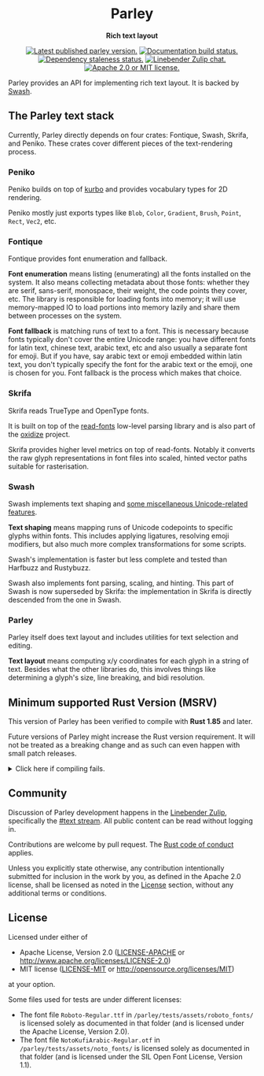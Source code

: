 <div align="center">

# Parley

**Rich text layout**

[![Latest published parley version.](https://img.shields.io/crates/v/parley.svg)](https://crates.io/crates/parley)
[![Documentation build status.](https://img.shields.io/docsrs/parley.svg)](https://docs.rs/parley)
[![Dependency staleness status.](https://deps.rs/crate/parley/latest/status.svg)](https://deps.rs/crate/parley)
[![Linebender Zulip chat.](https://img.shields.io/badge/Linebender-%23text-blue?logo=Zulip)](https://xi.zulipchat.com/#narrow/stream/205635-text)
[![Apache 2.0 or MIT license.](https://img.shields.io/badge/license-Apache--2.0_OR_MIT-blue.svg)](#license)

</div>

Parley provides an API for implementing rich text layout.
It is backed by [Swash](https://github.com/dfrg/swash).

## The Parley text stack

Currently, Parley directly depends on four crates: Fontique, Swash, Skrifa, and Peniko.
These crates cover different pieces of the text-rendering process.

### Peniko

Peniko builds on top of [kurbo](https://crates.io/crates/kurbo) and provides vocabulary types for 2D rendering.

Peniko mostly just exports types like `Blob`, `Color`, `Gradient`, `Brush`, `Point`, `Rect`, `Vec2`, etc.

### Fontique

Fontique provides font enumeration and fallback.

**Font enumeration** means listing (enumerating) all the fonts installed on the system.
It also means collecting metadata about those fonts: whether they are serif, sans-serif, monospace, their weight, the code points they cover, etc.
The library is responsible for loading fonts into memory; it will use memory-mapped IO to load portions into memory lazily and share them between processes on the system.

**Font fallback** is matching runs of text to a font.
This is necessary because fonts typically don't cover the entire Unicode range: you have different fonts for latin text, chinese text, arabic text, etc and also usually a separate font for emoji.
But if you have, say arabic text or emoji embedded within latin text, you don't typically specify the font for the arabic text or the emoji, one is chosen for you.
Font fallback is the process which makes that choice.

### Skrifa

Skrifa reads TrueType and OpenType fonts.

It is built on top of the [read-fonts](https://github.com/googlefonts/fontations/tree/main/read-fonts) low-level parsing library and is also part of the [oxidize](https://github.com/googlefonts/oxidize) project.

Skrifa provides higher level metrics on top of read-fonts.
Notably it converts the raw glyph representations in font files into scaled, hinted vector paths suitable for rasterisation.

### Swash

Swash implements text shaping and [some miscellaneous Unicode-related features](https://github.com/dfrg/swash#text-analysis).

**Text shaping** means mapping runs of Unicode codepoints to specific glyphs within fonts.
This includes applying ligatures, resolving emoji modifiers, but also much more complex transformations for some scripts.

Swash's implementation is faster but less complete and tested than Harfbuzz and Rustybuzz.

Swash also implements font parsing, scaling, and hinting.
This part of Swash is now superseded by Skrifa: the implementation in Skrifa is directly descended from the one in Swash.

### Parley

Parley itself does text layout and includes utilities for text selection and editing.

**Text layout** means computing x/y coordinates for each glyph in a string of text.
Besides what the other libraries do, this involves things like determining a glyph's size, line breaking, and bidi resolution.

## Minimum supported Rust Version (MSRV)

This version of Parley has been verified to compile with **Rust 1.85** and later.

Future versions of Parley might increase the Rust version requirement.
It will not be treated as a breaking change and as such can even happen with small patch releases.

<details>
<summary>Click here if compiling fails.</summary>

As time has passed, some of Parley's dependencies could have released versions with a higher Rust requirement.
If you encounter a compilation issue due to a dependency and don't want to upgrade your Rust toolchain, then you could downgrade the dependency.

```sh
# Use the problematic dependency's name and version
cargo update -p package_name --precise 0.1.1
```
</details>

## Community

Discussion of Parley development happens in the [Linebender Zulip](https://xi.zulipchat.com/), specifically the [#text stream](https://xi.zulipchat.com/#narrow/stream/205635-text).
All public content can be read without logging in.

Contributions are welcome by pull request. The [Rust code of conduct] applies.

Unless you explicitly state otherwise, any contribution intentionally submitted for inclusion in the work by you, as defined in the Apache 2.0 license, shall be licensed as noted in the [License](#license) section, without any additional terms or conditions.

## License

Licensed under either of

- Apache License, Version 2.0 ([LICENSE-APACHE](LICENSE-APACHE) or <http://www.apache.org/licenses/LICENSE-2.0>)
- MIT license ([LICENSE-MIT](LICENSE-MIT) or <http://opensource.org/licenses/MIT>)

at your option.

Some files used for tests are under different licenses:

- The font file `Roboto-Regular.ttf` in `/parley/tests/assets/roboto_fonts/` is licensed solely as documented in that folder (and is licensed under the Apache License, Version 2.0).
- The font file `NotoKufiArabic-Regular.otf` in `/parley/tests/assets/noto_fonts/` is licensed solely as documented in that folder (and is licensed under the SIL Open Font License, Version 1.1).


[Rust code of conduct]: https://www.rust-lang.org/policies/code-of-conduct

